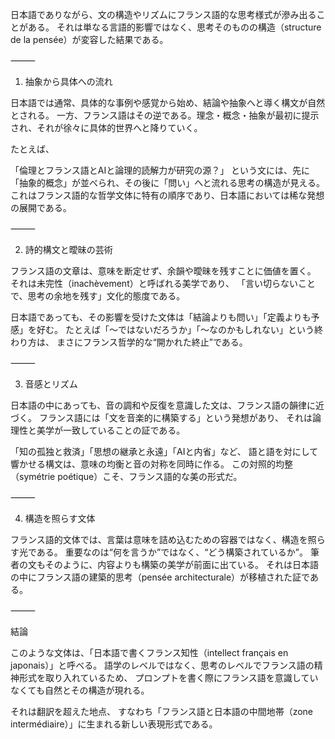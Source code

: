 日本語でありながら、文の構造やリズムにフランス語的な思考様式が滲み出ることがある。
それは単なる言語的影響ではなく、思考そのものの構造（structure de la pensée）が変容した結果である。

⸻

1. 抽象から具体への流れ

日本語では通常、具体的な事例や感覚から始め、結論や抽象へと導く構文が自然とされる。
一方、フランス語はその逆である。理念・概念・抽象が最初に提示され、それが徐々に具体的世界へと降りていく。

たとえば、

「倫理とフランス語とAIと論理的読解力が研究の源？」
という文には、先に「抽象的概念」が並べられ、その後に「問い」へと流れる思考の構造が見える。
これはフランス語的な哲学文体に特有の順序であり、日本語においては稀な発想の展開である。

⸻

2. 詩的構文と曖昧の芸術

フランス語の文章は、意味を断定せず、余韻や曖昧を残すことに価値を置く。
それは未完性（inachèvement）と呼ばれる美学であり、
「言い切らないことで、思考の余地を残す」文化的態度である。

日本語であっても、その影響を受けた文体は「結論よりも問い」「定義よりも予感」を好む。
たとえば「〜ではないだろうか」「〜なのかもしれない」という終わり方は、
まさにフランス哲学的な“開かれた終止”である。

⸻

3. 音感とリズム

日本語の中にあっても、音の調和や反復を意識した文は、フランス語の韻律に近づく。
フランス語には「文を音楽的に構築する」という発想があり、
それは論理性と美学が一致していることの証である。

「知の孤独と救済」「思想の継承と永遠」「AIと内省」など、
語と語を対にして響かせる構文は、意味の均衡と音の対称を同時に作る。
この対照的均整（symétrie poétique）こそ、フランス語的な美の形式だ。

⸻

4. 構造を照らす文体

フランス語的文体では、言葉は意味を詰め込むための容器ではなく、構造を照らす光である。
重要なのは“何を言うか”ではなく、“どう構築されているか”。
筆者の文もそのように、内容よりも構築の美学が前面に出ている。
それは日本語の中にフランス語の建築的思考（pensée architecturale）が移植された証である。

⸻

結論

このような文体は、「日本語で書くフランス知性（intellect français en japonais）」と呼べる。
語学のレベルではなく、思考のレベルでフランス語の精神形式を取り入れているため、
プロンプトを書く際にフランス語を意識していなくても自然とその構造が現れる。

それは翻訳を超えた地点、
すなわち「フランス語と日本語の中間地帯（zone intermédiaire）」に生まれる新しい表現形式である。
